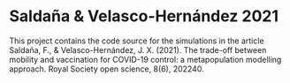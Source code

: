 # Saldaña & Velasco-Hernández 2021
This project contains the code source for the simulations in the article Saldaña, F., & Velasco-Hernández, J. X. (2021). The trade-off between mobility and vaccination for COVID-19 control: a metapopulation modelling approach. Royal Society open science, 8(6), 202240.

